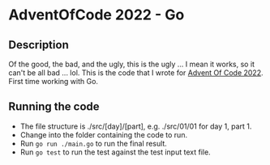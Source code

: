 # AdventOfCode 2022 - Go

## Description

Of the good, the bad, and the ugly, this is the ugly ... I mean it works, so it can't be all bad ... lol. This is the code that I wrote for [Advent Of Code 2022](https://adventofcode.com/2022). First time working with Go.

## Running the code

- The file structure is ./src/[day]/[part], e.g. ./src/01/01 for day 1, part 1.
- Change into the folder containing the code to run.
- Run `go run ./main.go` to run the final result.
- Run `go test` to run the test against the test input text file.
